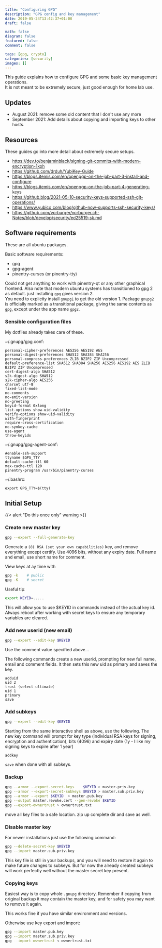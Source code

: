 ```yaml
---
title: "Configuring GPG"
description: "GPG config and key management"
date: 2019-05-24T13:42:37+01:00
draft: false

math: false
diagram: false
featured: false
comment: false

tags: [gpg, crypto]
categories: [security]
images: []
---
```


This guide explains how to configure GPG and some basic key management operations.  
It is not meant to be extremely secure, just good enough for home lab use.
<!--more-->

## Updates

- August 2021: remove some old content that I don't use any more
- September 2021: Add details about copying and importing keys to other hosts.

## Resources

These guides go into more detail about extremely secure setups.

- https://dev.to/benjaminblack/signing-git-commits-with-modern-encryption-1koh
- https://github.com/drduh/YubiKey-Guide
- https://blogs.itemis.com/en/openpgp-on-the-job-part-3-install-and-configure
- https://blogs.itemis.com/en/openpgp-on-the-job-part-4-generating-keys
- https://github.blog/2021-05-10-security-keys-supported-ssh-git-operations/
- https://www.yubico.com/blog/github-now-supports-ssh-security-keys/
- https://github.com/vorburger/vorburger.ch-Notes/blob/develop/security/ed25519-sk.md

## Software requirements

These are all ubuntu packages.  

Basic software requirements:
- gpg
- gpg-agent
- pinentry-curses  (or pinentry-tty)

Could not get anything to work with pinentry-qt or any other graphical frontend.  Also note that
modern ubuntu systems has transitioned to gpg 2 as default.  just installing `gpg` gives version 2.  
You need to explicity install `gnupg1` to get the old version 1. Package `gnupg2` is officially marked as
a transitional package, giving the same contents as `gpg`, except under the app name `gpg2`.


### Sensible configuration files

My dotfiles already takes care of these.

~/.gnupg/gpg.conf:

```
personal-cipher-preferences AES256 AES192 AES
personal-digest-preferences SHA512 SHA384 SHA256
personal-compress-preferences ZLIB BZIP2 ZIP Uncompressed
default-preference-list SHA512 SHA384 SHA256 AES256 AES192 AES ZLIB BZIP2 ZIP Uncompressed
cert-digest-algo SHA512
s2k-digest-algo SHA512
s2k-cipher-algo AES256
charset utf-8
fixed-list-mode
no-comments
no-emit-version
no-greeting
keyid-format 0xlong
list-options show-uid-validity
verify-options show-uid-validity
with-fingerprint
require-cross-certification
no-symkey-cache
use-agent
throw-keyids
```
~/.gnupg/gpg-agent-conf:
```
#enable-ssh-support
ttyname $GPG_TTY
default-cache-ttl 60
max-cache-ttl 120
pinentry-program /usr/bin/pinentry-curses
```

~/.bashrc:
```
export GPG_TTY=$(tty)
```



## Initial Setup

{{< alert "Do this once only" warning >}}

### Create new master key

```bash
gpg --expert --full-generate-key
```

Generate a `(8) RSA (set your own capabilities)` key, and remove everything except certify.
Use 4096 bits, without any expiry date.  Full name and email, use short name for comment.

View keys at ay time with
```bash
gpg -k    # public
gpg -K    # secret
```

Useful tip:
```bash
export KEYID=.....
```
This will allow you to use $KEYID in commands instead of the actual key id.  Always reboot
after working with secret keys to ensure any temporary variables are cleared.


### Add new userid (new email)

```bash
gpg --expert --edit-key $KEYID
```
Use the comment value specified above...

The following commands create a new userid, prompting for new full name, email and comment fields.
It then sets this new uid as primary and saves the key.
```gpg
adduid
uid 2
trust (select ultimate)
uid 1
primary
save
```

### Add subkeys

```bash
gpg --expert --edit-key $KEYID
```

Starting from the same interactive shell as above, use the following.   The new key command
will prompt for key type (individual RSA keys for signing, encryption and authentication),
bits (4096) and expiry date (1y - I like my signing keys to expire after 1 year)

```gpg
addkey
```
`save` when done with all subkeys.


### Backup

```bash
gpg --armor --export-secret-keys    $KEYID > master.priv.key
gpg --armor --export-secret-subkeys $KEYID > master.sub.priv.key
gpg --armor --export $KEYID  > master.pub.key
gpg --output master.revoke.cert --gen-revoke $KEYID
gpg --export-ownertrust > ownertrust.txt
```

move all key files to a safe location.  zip up complete dir and save as well.


### Disable master key

For newer installations just use the following command:
```bash
gpg --delete-secret-key $KEYID
gpg --import master.sub.priv.key
```

This key file is still in your backups, and you will need to restore it again to make
future changes to subkeys.   But for now the already created subkeys will work perfectly
well without the master secret key present.



### Copying keys

Easiest way is to copy whole `.gnupg` directory.  Remember if copying from original backup it
may contain the master key, and for safety you may want to remove it again.

This works fine if you have similar environment and versions.

Otherwise use key export and import:

```bash
gpg --import master.pub.key
gpg --import master.sub.priv.key
gpg --import-ownertrust < ownertrust.txt
```
